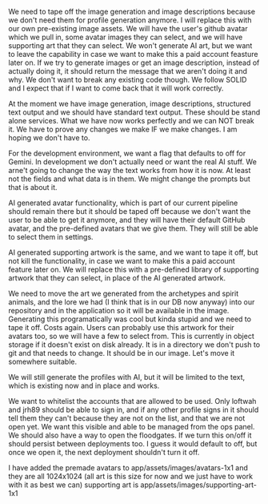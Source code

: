 We need to tape off the image generation and image descriptions because we don't need them for profile generation anymore. I will replace this with our own pre-existing image assets. We will have the user's github avatar which we pull in, some avatar images they can select, and we will have supporting art that they can select. We won't generate AI art, but we want to leave the capability in case we want to make this a paid account feasture later on. If we try to generate images or get an image description, instead of actually doing it, it should return the message that we aren't doing it and why. We don't want to break any existing code though. We follow SOLID and I expect that if I want to come back that it will work correctly.

At the moment we have image generation, image descriptions, structured text output and we should have standard text output. These should be stand alone services. What we have now works perfectly and we can NOT break it. We have to prove any changes we make IF we make changes. I am hoping we don't have to.

For the development environment, we want a flag that defaults to off for Gemini. In development we don't actually need or want the real AI stuff. We arne't going to change the way the text works from how it is now. At least not the fields and what data is in them. We might change the prompts but that is about it.

AI generated avatar functionality, which is part of our current pipeline should remain there but it should be taped off because we don't want the user to be able to get it anymore, and they will have their default GitHub avatar, and the pre-defined avatars that we give them. They will still be able to select them in settings.

AI generated supporting artwork is the same, and we want to tape it off, but not kill the functionality, in case we want to make this a paid account feature later on. We will replace this with a pre-defined library of supporting artwork that they can select, in place of the AI generated artwork.

We need to move the art we generated from the archetypes and spirit animals, and the lore we had (I think that is in our DB now anyway) into our repository and in the application so it will be available in the image. Generating this programatically was cool but kinda stupid and we need to tape it off. Costs again. Users can probably use this artwork for their avatars too, so we will have a few to select from. This is currently in object storage if it doesn't exist on disk already. It is in a directory we don't push to git and that needs to change. It should be in our image. Let's move it somewhere suitable.

We will still generate the profiles with AI, but it will be limited to the text, which is existing now and in place and works.

We want to whitelist the accounts that are allowed to be used. Only loftwah and jrh89 should be able to sign in, and if any other profile signs in it should tell them they can't because they are not on the list, and that we are not open yet. We want this visible and able to be managed from the ops panel. We should also have a way to open the floodgates. If we turn this on/off it should persist between deployments too. I guess it would default to off, but once we open it, the next deployment shouldn't turn it off.

I have added the premade avatars to app/assets/images/avatars-1x1 and they are all 1024x1024 (all art is this size for now and we just have to work with it as best we can) supporting art is app/assets/images/supporting-art-1x1